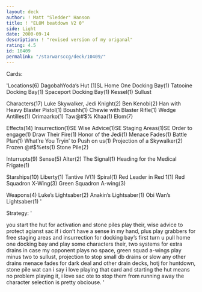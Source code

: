 ```yaml
---
layout: deck
author: ! Matt "Sledder" Hanson
title: ! "ELOM beatdown V2 0"
side: Light
date: 2000-09-14
description: ! "revised version of my origanal"
rating: 4.5
id: 10409
permalink: "/starwarsccg/deck/10409/"
---
```

Cards: 

'Locations(6)
DagobahYoda’s Hut (1)SL
Home One Docking Bay(1)
Tatooine Docking Bay(1)
Spaceport Docking Bay(1)
Kessel(1)
Sullust

Characters(17)
Luke Skywalker, Jedi Knight(2)
Ben Kenobi(2)
Han with Heavy Blaster Pistol(1)
Boushh(1)
Chewie with Blaster Rifle(1)
Wedge Antilles(1)
Orimaarko(1)
Taw@#$% Khaa(1)
Elom(7)

Effects(14)
Insurrection(1)SE
Wise Advice(1)SE
Staging Areas(1)SE
Order to engage(1)
Draw Their Fire(1)
Honor of the Jedi(1)
Menace Fades(1)
Battle Plan(1)
What’re You Tryin’ to Push on us(1)
Projection of a Skywalker(2)
Frozen @#$%ets(1)
Stone Pile(2)

Inturrupts(9)
Sense(5)
Alter(2)
The Signal(1)
Heading for the Medical Frigate(1)

Starships(10)
Liberty(1)
Tantive IV(1)
Spiral(1)
Red Leader in Red 1(1)
Red Squadron X-Wing(3)
Green Squadron A-wing(3)

Weapons(4)
Luke’s Lightsaber(2)
Anakin’s Lightsaber(1)
Obi Wan’s Lightsaber(1) '

Strategy: '

you start the hut for activation and stone piles play their, wise advice to protect agianst sac if i don’t have a sense in my hand, plus play grabbers for free staging areas and insurrection for docking bay’s first turn u pull home one docking bay and play some characters their, two systems for extra drains in case my opponent plays no space, green squad a-wings play minus two to sullust, projection to stop small db drains or slow any other drains menace fades for dark deal and other drain decks, hotj for huntdown, stone pile wat can i say i love playing that card and starting the hut means no problem playing it, i love sac ote to stop them from running away the character selection is pretty obciouse. '
